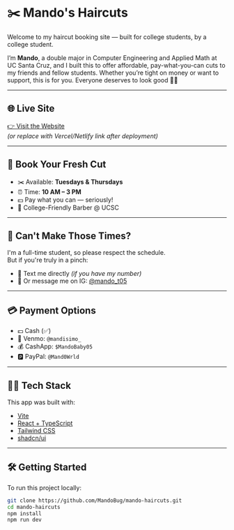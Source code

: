 # ✂️ Mando's Haircuts

Welcome to my haircut booking site — built for college students, by a college student.

I’m **Mando**, a double major in Computer Engineering and Applied Math at UC Santa Cruz, and I built this to offer affordable, pay-what-you-can cuts to my friends and fellow students. Whether you’re tight on money or want to support, this is for you. Everyone deserves to look good 💈💚

---

## 🌐 Live Site

[👉 Visit the Website](https://yourdomain.com)  
_(or replace with Vercel/Netlify link after deployment)_

---

## 📅 Book Your Fresh Cut

- ✂️ Available: **Tuesdays & Thursdays**
- ⏰ Time: **10 AM – 3 PM**
- 💵 Pay what you can — seriously!
- 📍 College-Friendly Barber @ UCSC

---

## 🙋 Can't Make Those Times?

I'm a full-time student, so please respect the schedule.  
But if you're truly in a pinch:

- 📱 Text me directly *(if you have my number)*
- 📸 Or message me on IG: [@mando_t05](https://instagram.com/mando_t05)

---

## 💳 Payment Options

- 💵 Cash (✅)
- 📲 Venmo: `@mandisimo_`
- 💰 CashApp: `$MandoBaby05`
- 🅿️ PayPal: `@Mand0Wrld`

---

## 🧑‍💻 Tech Stack

This app was built with:

- [Vite](https://vitejs.dev/)
- [React + TypeScript](https://react.dev/)
- [Tailwind CSS](https://tailwindcss.com/)
- [shadcn/ui](https://ui.shadcn.com/)

---

## 🛠️ Getting Started

To run this project locally:

```bash
git clone https://github.com/MandoBug/mando-haircuts.git
cd mando-haircuts
npm install
npm run dev
